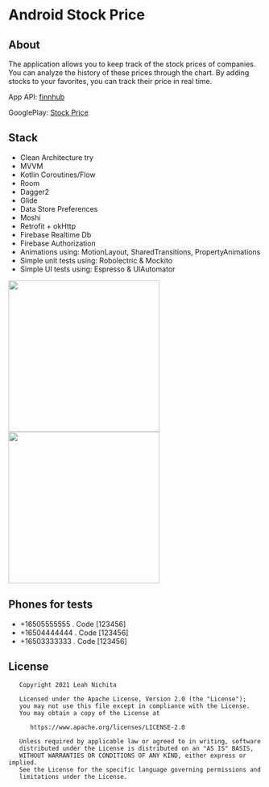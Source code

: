 # Android Stock Price

## About
The application allows you to keep track of the stock prices of companies. You can analyze the history of these prices through the chart. By adding stocks to your favorites, you can track their price in real time.

App API: [finnhub](https://finnhub.io/)

GooglePlay: [Stock Price](https://play.google.com/store/apps/details?id=com.ferelin.stockprice)


## Stack
- Clean Architecture try
- MVVM
- Kotlin Coroutines/Flow
- Room
- Dagger2
- Glide
- Data Store Preferences
- Moshi
- Retrofit + okHttp
- Firebase Realtime Db
- Firebase Authorization
- Animations using: MotionLayout, SharedTransitions, PropertyAnimations
- Simple unit tests using: Robolectric & Mockito
- Simple UI tests using: Espresso & UIAutomator 


<p float="middle">
<img src="https://user-images.githubusercontent.com/68856530/117579860-96e90480-b0fd-11eb-8315-695e2adcfae6.gif" height="300"/>
<img src="https://user-images.githubusercontent.com/68856530/117579862-98b2c800-b0fd-11eb-9edb-ca65c7b4b2f3.gif" height="300"/>
</p>


## Phones for tests
- +16505555555 . Code [123456]
- +16504444444 . Code [123456]
- +16503333333 . Code [123456]


## License

```
   Copyright 2021 Leah Nichita

   Licensed under the Apache License, Version 2.0 (the "License");
   you may not use this file except in compliance with the License.
   You may obtain a copy of the License at

      https://www.apache.org/licenses/LICENSE-2.0

   Unless required by applicable law or agreed to in writing, software
   distributed under the License is distributed on an "AS IS" BASIS,
   WITHOUT WARRANTIES OR CONDITIONS OF ANY KIND, either express or implied.
   See the License for the specific language governing permissions and
   limitations under the License.
```
